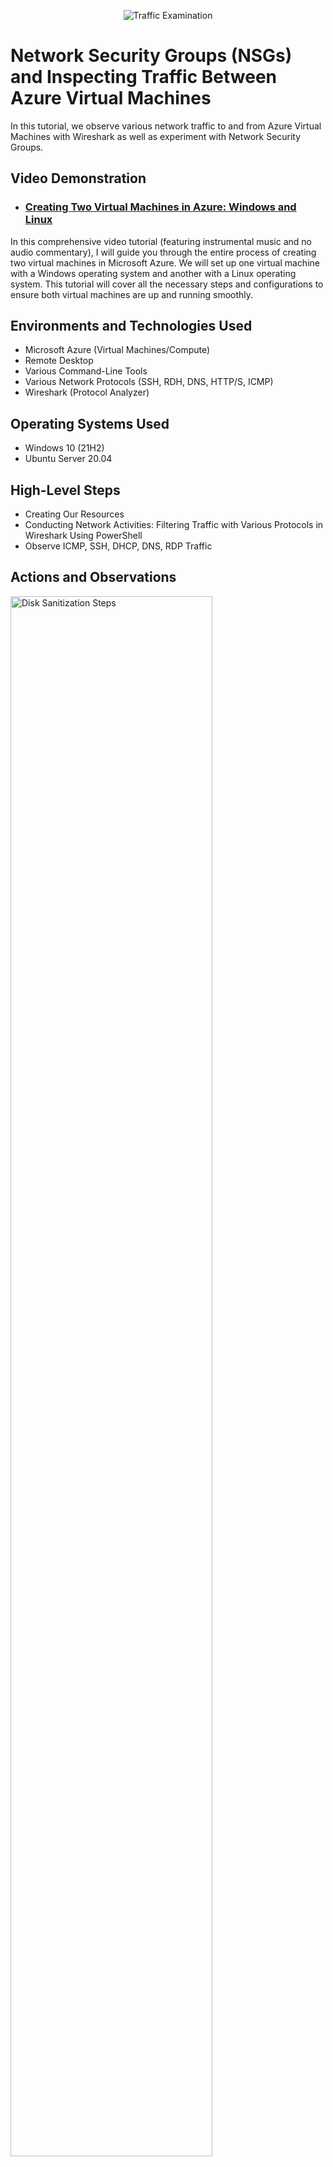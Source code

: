 <p align="center">
<img src="https://i.imgur.com/Ua7udoS.png" alt="Traffic Examination"/>
</p>

<h1>Network Security Groups (NSGs) and Inspecting Traffic Between Azure Virtual Machines</h1>
In this tutorial, we observe various network traffic to and from Azure Virtual Machines with Wireshark as well as experiment with Network Security Groups. <br />


<h2>Video Demonstration</h2>

- ### [Creating Two Virtual Machines in Azure: Windows and Linux](https://youtu.be/hWDgydFGzGc?si=nAzxxpBrWnA6eQKX)
In this comprehensive video tutorial (featuring instrumental music and no audio commentary), I will guide you through the entire process of creating two virtual machines in Microsoft Azure. We will set up one virtual machine with a Windows operating system and another with a Linux operating system. This tutorial will cover all the necessary steps and configurations to ensure both virtual machines are up and running smoothly.
<br/>
<h2>Environments and Technologies Used</h2>

- Microsoft Azure (Virtual Machines/Compute)
- Remote Desktop
- Various Command-Line Tools
- Various Network Protocols (SSH, RDH, DNS, HTTP/S, ICMP)
- Wireshark (Protocol Analyzer)

<h2>Operating Systems Used </h2>

- Windows 10 (21H2)
- Ubuntu Server 20.04
<h2>High-Level Steps</h2>

- Creating Our Resources
- Conducting Network Activities: Filtering Traffic with Various Protocols in Wireshark Using PowerShell
- Observe ICMP, SSH, DHCP, DNS, RDP Traffic

<h2>Actions and Observations</h2>

<p>
<img src="https://i.imgur.com/eeFtFsy.png" height="80%" width="80%" alt="Disk Sanitization Steps"/>
</p>
<p>
Navigating to through VM1's essentials to obtain the public IP Address to add to Microsoft Remote Desktop. 
</p>
<br />

<p>
<img src="https://i.imgur.com/pxHBwVx.png" height="80%" width="80%" alt="Disk Sanitization Steps"/>
</p>
<p>
Microsoft Remote Desktop.
</p>
<br />

<p>
<img src="https://i.imgur.com/NnNED4P.png" height="80%" width="80%" alt="Disk Sanitization Steps"/>
</p>
<p>
Adding VM1's public IP Address to Microsoft Remote Desktop.
</p>
<br />

<p>
<img src="https://i.imgur.com/Xz9lhwr.png" height="80%" width="80%" alt="Disk Sanitization Steps"/>
</p>
<p>
Logging into Microsoft Remote Desktop with the credentials add in Azure during VM setup.
</p>
<br />

<p>
<img src="https://i.imgur.com/iU6K7Ou.png" height="80%" width="80%" alt="Disk Sanitization Steps"/>
</p>
<br />

<p>
<img src="https://i.imgur.com/9pTt9Fm.png" height="80%" width="80%" alt="Disk Sanitization Steps"/>
</p>
<p>
Trying pinging VM2, since VM1 and VM2 have the same private IP address, some Linux commands didn't work properly. I did a workaround and used the public IP address to complete the lap.
</p>
<br />

<p>
<img src="https://i.imgur.com/0SvpyJt.png" width="80%" alt="Disk Sanitization Steps"/>
</p>
<p>
Creating a firewall rule that denys ICMP traffic.
</p>
<br />

<p>
<img src="https://i.imgur.com/9pTt9Fm.png" height="80%" width="80%" alt="Disk Sanitization Steps"/>
</p>
Filtering traffic by ICMP viewing results in Wireshark.
<br />

<p>
<img src="https://i.imgur.com/CWj1q6C.png" height="80%" width="80%" alt="Disk Sanitization Steps"/>
</p>
<p>
Filtering traffic by DNS viewing results in Wireshark.
</p>
<br />

<p>
<img src="https://i.imgur.com/epWorgI.png" height="80%" width="80%" alt="Disk Sanitization Steps"/>
</p>
<p>

Filtering traffic by SSH viewing results in Wireshark.
</p>
<br />

<p>
<img src="https://i.imgur.com/epWorgI.png" height="80%" width="80%" alt="Disk Sanitization Steps"/>
</p>
<p>
Connecting to VM2 from VM1 through secure shell (SSH).
</p>
<br />
